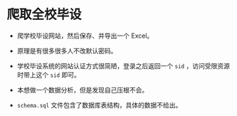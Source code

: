 # 爬取全校毕设

- 爬学校毕设网站，然后保存、并导出一个 Excel。

- 原理是有很多很多人不改默认密码。

- 学校毕设系统的网站认证方式很简陋，登录之后返回一个 `sid` ，访问受限资源时带上这个 `sid` 即可。

- 本想做一个数据分析，但是发现自己压根不会。

- `schema.sql` 文件包含了数据库表结构，具体的数据不给出。